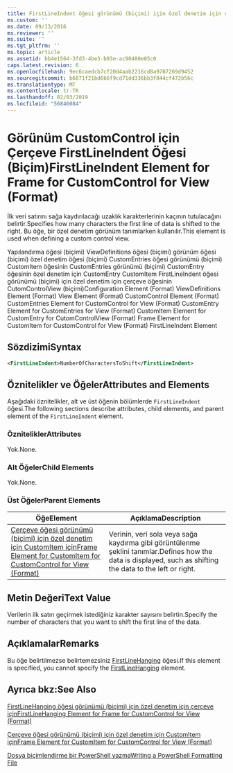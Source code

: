 ```yaml
---
title: FirstLineIndent öğesi görünümü (biçimi) için özel denetim için çerçeve için | Microsoft Docs
ms.custom: ''
ms.date: 09/13/2016
ms.reviewer: ''
ms.suite: ''
ms.tgt_pltfrm: ''
ms.topic: article
ms.assetid: bb4e1564-3fd3-4be3-b93e-ac90480e05c0
caps.latest.revision: 6
ms.openlocfilehash: 9ec6caedcb7cf20d4aab2216cd8a9707269d9452
ms.sourcegitcommit: b6871f21bd666f9cd71dd336bb3f844cf472b56c
ms.translationtype: MT
ms.contentlocale: tr-TR
ms.lasthandoff: 02/03/2019
ms.locfileid: "56846084"
---
```

# <a name="firstlineindent-element-for-frame-for-customcontrol-for-view-format"></a><span data-ttu-id="c1586-102">Görünüm CustomControl için Çerçeve FirstLineIndent Öğesi (Biçim)</span><span class="sxs-lookup"><span data-stu-id="c1586-102">FirstLineIndent Element for Frame for CustomControl for View (Format)</span></span>

<span data-ttu-id="c1586-103">İlk veri satırını sağa kaydırılacağı uzaklık karakterlerinin kaçının tutulacağını belirtir.</span><span class="sxs-lookup"><span data-stu-id="c1586-103">Specifies how many characters the first line of data is shifted to the right.</span></span> <span data-ttu-id="c1586-104">Bu öğe, bir özel denetim görünüm tanımlarken kullanılır.</span><span class="sxs-lookup"><span data-stu-id="c1586-104">This element is used when defining a custom control view.</span></span>

<span data-ttu-id="c1586-105">Yapılandırma öğesi (biçimi) ViewDefinitions öğesi (biçimi) görünüm öğesi (biçimi) özel denetim öğesi (biçimi) CustomEntries öğesi görünümü (biçimi) CustomItem öğesinin CustomEntries görünümü (biçimi) CustomEntry öğesinin özel denetim için CustomEntry CustomItem FirstLineIndent öğesi görünümü (biçimi) için özel denetim için çerçeve öğesinin CutomControlView (biçimi)</span><span class="sxs-lookup"><span data-stu-id="c1586-105">Configuration Element (Format) ViewDefinitions Element (Format) View Element (Format) CustomControl Element (Format) CustomEntries Element for CustomControl for View (Format) CustomEntry Element for CustomEntries for View (Format) CustomItem Element for CustomEntry for CutomControlView (Format) Frame Element for CustomItem for CustomControl for View (Format) FirstLineIndent Element</span></span>

## <a name="syntax"></a><span data-ttu-id="c1586-106">Sözdizimi</span><span class="sxs-lookup"><span data-stu-id="c1586-106">Syntax</span></span>

```xml
<FirstLineIndent>NumberOfCharactersToShift</FirstLineIndent>
```

## <a name="attributes-and-elements"></a><span data-ttu-id="c1586-107">Öznitelikler ve Öğeler</span><span class="sxs-lookup"><span data-stu-id="c1586-107">Attributes and Elements</span></span>

<span data-ttu-id="c1586-108">Aşağıdaki öznitelikler, alt ve üst öğenin bölümlerde `FirstLineIndent` öğesi.</span><span class="sxs-lookup"><span data-stu-id="c1586-108">The following sections describe attributes, child elements, and parent element of the `FirstLineIndent` element.</span></span>

### <a name="attributes"></a><span data-ttu-id="c1586-109">Öznitelikler</span><span class="sxs-lookup"><span data-stu-id="c1586-109">Attributes</span></span>

<span data-ttu-id="c1586-110">Yok.</span><span class="sxs-lookup"><span data-stu-id="c1586-110">None.</span></span>

### <a name="child-elements"></a><span data-ttu-id="c1586-111">Alt Öğeler</span><span class="sxs-lookup"><span data-stu-id="c1586-111">Child Elements</span></span>

<span data-ttu-id="c1586-112">Yok.</span><span class="sxs-lookup"><span data-stu-id="c1586-112">None.</span></span>

### <a name="parent-elements"></a><span data-ttu-id="c1586-113">Üst Öğeler</span><span class="sxs-lookup"><span data-stu-id="c1586-113">Parent Elements</span></span>

|<span data-ttu-id="c1586-114">Öğe</span><span class="sxs-lookup"><span data-stu-id="c1586-114">Element</span></span>|<span data-ttu-id="c1586-115">Açıklama</span><span class="sxs-lookup"><span data-stu-id="c1586-115">Description</span></span>|
|-------------|-----------------|
|[<span data-ttu-id="c1586-116">Çerçeve öğesi görünümü (biçimi) için özel denetim için CustomItem için</span><span class="sxs-lookup"><span data-stu-id="c1586-116">Frame Element for CustomItem for CustomControl for View (Format)</span></span>](./frame-element-for-customitem-for-customcontrol-for-view-format.md)|<span data-ttu-id="c1586-117">Verinin, veri sola veya sağa kaydırma gibi görüntülenme şeklini tanımlar.</span><span class="sxs-lookup"><span data-stu-id="c1586-117">Defines how the data is displayed, such as shifting the data to the left or right.</span></span>|

## <a name="text-value"></a><span data-ttu-id="c1586-118">Metin Değeri</span><span class="sxs-lookup"><span data-stu-id="c1586-118">Text Value</span></span>

<span data-ttu-id="c1586-119">Verilerin ilk satırı geçirmek istediğiniz karakter sayısını belirtin.</span><span class="sxs-lookup"><span data-stu-id="c1586-119">Specify the number of characters that you want to shift the first line of the data.</span></span>

## <a name="remarks"></a><span data-ttu-id="c1586-120">Açıklamalar</span><span class="sxs-lookup"><span data-stu-id="c1586-120">Remarks</span></span>

<span data-ttu-id="c1586-121">Bu öğe belirtilmezse belirtemezsiniz [FirstLineHanging](./firstlinehanging-element-for-frame-for-customcontrol-for-view-format.md) öğesi.</span><span class="sxs-lookup"><span data-stu-id="c1586-121">If this element is specified, you cannot specify the [FirstLineHanging](./firstlinehanging-element-for-frame-for-customcontrol-for-view-format.md) element.</span></span>

## <a name="see-also"></a><span data-ttu-id="c1586-122">Ayrıca bkz:</span><span class="sxs-lookup"><span data-stu-id="c1586-122">See Also</span></span>

[<span data-ttu-id="c1586-123">FirstLineHanging öğesi görünümü (biçimi) için özel denetim için çerçeve için</span><span class="sxs-lookup"><span data-stu-id="c1586-123">FirstLineHanging Element for Frame for CustomControl for View (Format)</span></span>](./firstlinehanging-element-for-frame-for-customcontrol-for-view-format.md)

[<span data-ttu-id="c1586-124">Çerçeve öğesi görünümü (biçimi) için özel denetim için CustomItem için</span><span class="sxs-lookup"><span data-stu-id="c1586-124">Frame Element for CustomItem for CustomControl for View (Format)</span></span>](./frame-element-for-customitem-for-customcontrol-for-view-format.md)

[<span data-ttu-id="c1586-125">Dosya biçimlendirme bir PowerShell yazma</span><span class="sxs-lookup"><span data-stu-id="c1586-125">Writing a PowerShell Formatting File</span></span>](./writing-a-powershell-formatting-file.md)
